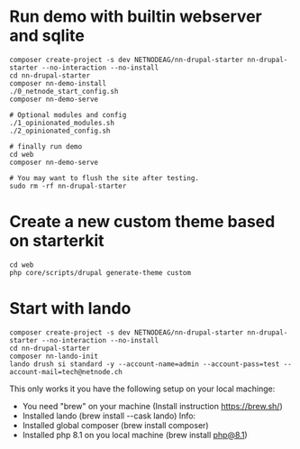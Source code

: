 # Run demo with builtin webserver and sqlite
```
composer create-project -s dev NETNODEAG/nn-drupal-starter nn-drupal-starter --no-interaction --no-install
cd nn-drupal-starter
composer nn-demo-install
./0_netnode_start_config.sh
composer nn-demo-serve

# Optional modules and config
./1_opinionated_modules.sh
./2_opinionated_config.sh

# finally run demo
cd web
composer nn-demo-serve

# You may want to flush the site after testing.
sudo rm -rf nn-drupal-starter
```

# Create a new custom theme based on starterkit
```
cd web
php core/scripts/drupal generate-theme custom
```

# Start with lando
```
composer create-project -s dev NETNODEAG/nn-drupal-starter nn-drupal-starter --no-interaction --no-install
cd nn-drupal-starter
composer nn-lando-init
lando drush si standard -y --account-name=admin --account-pass=test --account-mail=tech@netnode.ch 
```

This only works it you have the following setup on your local machinge:
- You need "brew" on your machine (Install instruction https://brew.sh/)
- Installed lando (brew install --cask lando) Info:
- Installed global composer (brew install composer)
- Installed php 8.1 on you local machine (brew install php@8.1)
